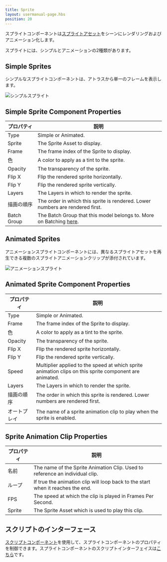 ```yaml
---
title: Sprite
layout: usermanual-page.hbs
position: 20
---
```


スプライトコンポーネントは[スプライトアセット][1]をシーンにレンダリングおよびアニメーション化します。

スプライトには、シンプルとアニメーションの2種類があります。

## Simple Sprites

シンプルなスプライトコンポーネントは、アトラスから単一のフレームを表示します。

![シンプルスプライト][2]

## Simple Sprite Component Properties

| プロパティ    | 説明 |
|-------------|-------------|
| Type        | Simple or Animated. |
| Sprite      | The Sprite Asset to display. |
| Frame       | The frame index of the Sprite to display. |
| 色       | A color to apply as a tint to the sprite. |
| Opacity     | The transparency of the sprite. |
| Flip X      | Flip the rendered sprite horizontally. |
| Flip Y      | Flip the rendered sprite vertically. |
| Layers      | The Layers in which to render the sprite. |
| 描画の順序  | The order in which this sprite is rendered. Lower numbers are rendered first. |
| Batch Group | The Batch Group that this model belongs to. More on Batching [here][6]. |

## Animated Sprites

アニメーションスプライトコンポーネントには、異なるスプライトアセットを再生できる複数のスプライトアニメーションクリップが添付されています。

![アニメーションスプライト][3]

## Animated Sprite Component Properties

| プロパティ   | 説明 |
|------------|-------------|
| Type       | Simple or Animated. |
| Frame      | The frame index of the Sprite to display. |
| 色      | A color to apply as a tint to the sprite. |
| Opacity    | The transparency of the sprite. |
| Flip X     | Flip the rendered sprite horizontally. |
| Flip Y     | Flip the rendered sprite vertically. |
| Speed      | Multiplier applied to the speed at which sprite animation clips on this sprite component are animated. |
| Layers     | The Layers in which to render the sprite. |
| 描画の順序 | The order in which this sprite is rendered. Lower numbers are rendered first. |
| オートプレイ  | The name of a sprite animation clip to play when the sprite is enabled. |

## Sprite Animation Clip Properties

| プロパティ | 説明 |
|----------|-------------|
| 名前     | The name of the Sprite Animation Clip. Used to reference an individual clip. |
| ループ     | If true the animation clip will loop back to the start when it reaches the end. |
| FPS      | The speed at which the clip is played in Frames Per Second. |
| Sprite   | The Sprite Asset which is used to play this clip. |

## スクリプトのインターフェース

[スクリプトコンポーネント][4]を使用して、スプライトコンポーネントのプロパティを制御できます。スプライトコンポーネントのスクリプトインターフェイスは[こちら][5]です。


[1]: /user-manual/assets/sprites
[2]: /images/user-manual/scenes/components/component-sprite-simple.png
[3]: /images/user-manual/scenes/components/component-sprite-animated.png
[4]: /user-manual/packs/components/script
[5]: /api/pc.SpriteComponent.html
[6]: /user-manual/optimization/batching
